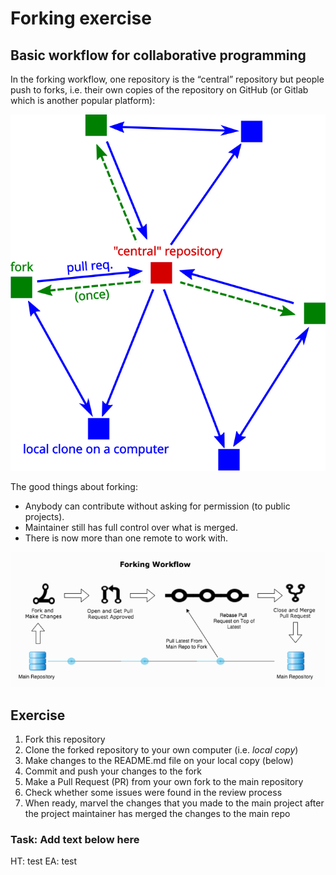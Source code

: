 # Forking exercise

## Basic workflow for collaborative programming

In the forking workflow, one repository is the “central” repository but people push to forks, i.e. their own copies of the repository on GitHub (or Gitlab which is another popular platform):

![Contributing to project using forking](img/forking_wf_1.svg)

The good things about forking:

- Anybody can contribute without asking for permission (to public projects).
- Maintainer still has full control over what is merged.
- There is now more than one remote to work with.

![The process of merging something to main project from a fork](img/forking_wf_2.png)

## Exercise

1. Fork this repository
2. Clone the forked repository to your own computer (i.e. *local copy*)
3. Make changes to the README.md file on your local copy (below)
4. Commit and push your changes to the fork
5. Make a Pull Request (PR) from your own fork to the main repository
6. Check whether some issues were found in the review process
7. When ready, marvel the changes that you made to the main project after the project maintainer has merged the changes to the main repo

### Task: Add text below here

HT: test
EA: test
